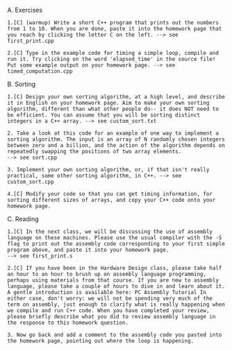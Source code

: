 A. Exercises

    1.[C] (warmup) Write a short C++ program that prints out the numbers from 1 to 10. When you are done, paste it into the homework page that you reach by clicking the letter C on the left. --> see first_print.cpp

    2.[C] Type in the example code for timing a simple loop, compile and run it. Try clicking on the word 'elapsed_time' in the source file! Put some example output on your homework page. --> see timed_computation.cpp

B. Sorting

    1.[C] Design your own sorting algorithm, at a high level, and describe it in English on your homework page. Aim to make your own sorting algorithm, different than what other people do-- it does NOT need to be efficient. You can assume that you will be sorting distinct integers in a C++ array. --> see custom_sort.txt

    2. Take a look at this code for an example of one way to implement a sorting algorithm. The input is an array of N randomly chosen integers between zero and a billion, and the action of the algorithm depends on repeatedly swapping the positions of two array elements.
    --> see sort.cpp

    3. Implement your own sorting algorithm, or, if that isn't really practical, some other sorting algorithm, in C++. --> see custom_sort.cpp

    4.[C] Modify your code so that you can get timing information, for sorting different sizes of arrays, and copy your C++ code onto your homework page.

C. Reading

    1.[C] In the next class, we will be discussing the use of assembly language on these machines. Please use the usual compiler with the -S flag to print out the assembly code corresponding to your first simple program above, and paste it into your homework page.
    --> see first_print.s

    2.[C] If you have been in the Hardware Design class, please take half an hour to an hour to brush up on assembly language programming, perhaps using materials from that course. If you are new to assembly language, please take a couple of hours to dive in and learn about it. A gentle introduction is available here: PC Assembly Tutorial In either case, don't worry: we will not be spending very much of the term on assembly, just enough to clarify what is really happening when we compile and run C++ code. When you have completed your review, please briefly describe what you did to review assembly language in the response to this homework question.

    3. Now go back and add a comment to the assembly code you pasted into the homework page, pointing out where the loop is happening.